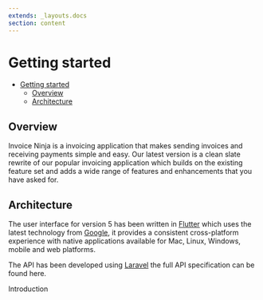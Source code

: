 ```yaml
---
extends: _layouts.docs 
section: content
---
```


# Getting started

- [Getting started](#getting-started)
    - [Overview](#overview)
    - [Architecture](#architecture)

## Overview

Invoice Ninja is a invoicing application that makes sending invoices and receiving payments simple and easy. Our latest
version is a clean slate rewrite of our popular invoicing application which builds on the existing feature set and adds
a wide range of features and enhancements that you have asked for.

## Architecture

The user interface for version 5 has been written in [Flutter](https://flutter.dev) which uses the latest technology
from [Google](https://google.com), it provides a consistent cross-platform experience with native applications available
for Mac, Linux, Windows, mobile and web platforms.

The API has been developed using [Laravel](https://laravel.com) the full API specification can be found here.

<x-next url=/docs/introduction>Introduction</x-next>

